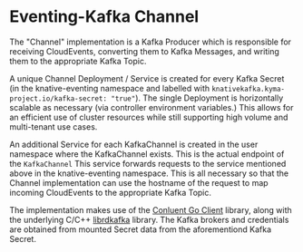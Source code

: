 # Eventing-Kafka Channel

The "Channel" implementation is a Kafka Producer which is responsible for
receiving CloudEvents, converting them to Kafka Messages, and writing them
to the appropriate Kafka Topic.

A unique Channel Deployment / Service is created for every Kafka Secret (in
the knative-eventing namespace and labelled with
`knativekafka.kyma-project.io/kafka-secret: "true"`).  The single Deployment
is horizontally scalable as necessary (via controller environment variables.) This
allows for an efficient use of cluster resources while still supporting high
volume and multi-tenant use cases.

An additional Service for each KafkaChannel is created in the user namespace
where the KafkaChannel exists.  This is the actual endpoint of the `KafkaChannel`
This service forwards requests to the service mentioned above in the
knative-eventing namespace.  This is all necessary so that the Channel
implementation can use the hostname of the request to map incoming CloudEvents
to the appropriate Kafka Topic.

The implementation makes use of the
[Conluent Go Client](https://github.com/confluentinc/confluent-kafka-go)
library, along with the underlying C/C++
[librdkafka](https://github.com/edenhill/librdkafka) library.
The Kafka brokers and credentials are obtained from mounted Secret data
from the aforementiond Kafka Secret.
